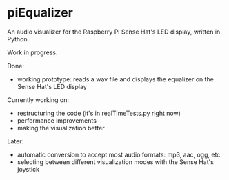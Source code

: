 # piEqualizer
An audio visualizer for the Raspberry Pi Sense Hat's LED display, written in Python.

Work in progress.

Done:
* working prototype: reads a wav file and displays the equalizer on the Sense Hat's LED display

Currently working on:
* restructuring the code (it's in realTimeTests.py right now)
* performance improvements
* making the visualization better

Later:
* automatic conversion to accept most audio formats: mp3, aac, ogg, etc.
* selecting between different visualization modes with the Sense Hat's joystick
